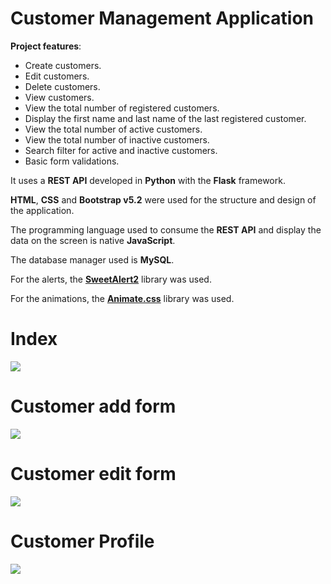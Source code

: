 # Customer Management Application

**Project features**:

- Create customers.
- Edit customers.
- Delete customers.
- View customers.
- View the total number of registered customers.
- Display the first name and last name of the last registered customer.
- View the total number of active customers.
- View the total number of inactive customers.
- Search filter for active and inactive customers.
- Basic form validations.

It uses a **REST API** developed in **Python** with the **Flask** framework.

**HTML**, **CSS** and **Bootstrap v5.2** were used for the structure and design of the application.

The programming language used to consume the **REST API** and display the data on the screen is native **JavaScript**.

The database manager used is **MySQL**.

For the alerts, the **[SweetAlert2](https://sweetalert2.github.io/)** library was used.

For the animations, the **[Animate.css](https://animate.style/)** library was used.

# Index

![](https://i.imgur.com/O8yfCFl.png)

# Customer add form

![](https://i.imgur.com/DsiwUb0.png)

# Customer edit form

![](https://i.imgur.com/COru1yE.png)

# Customer Profile

![](https://i.imgur.com/x4TG4Ze.png)
